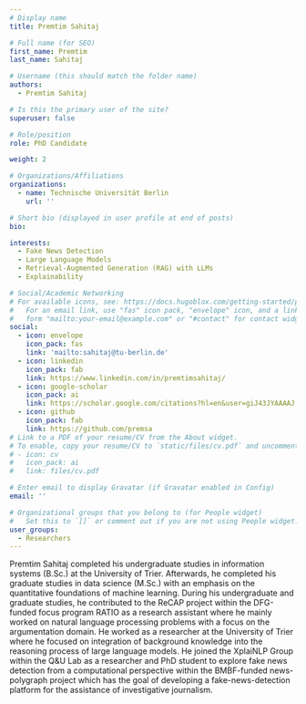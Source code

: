 ```yaml
---
# Display name
title: Premtim Sahitaj

# Full name (for SEO)
first_name: Premtim
last_name: Sahitaj

# Username (this should match the folder name)
authors:
  - Premtim Sahitaj

# Is this the primary user of the site?
superuser: false

# Role/position
role: PhD Candidate

weight: 2

# Organizations/Affiliations
organizations:
  - name: Technische Universität Berlin
    url: ''

# Short bio (displayed in user profile at end of posts)
bio: 

interests:
  - Fake News Detection
  - Large Language Models
  - Retrieval-Augmented Generation (RAG) with LLMs
  - Explainability

# Social/Academic Networking
# For available icons, see: https://docs.hugoblox.com/getting-started/page-builder/#icons
#   For an email link, use "fas" icon pack, "envelope" icon, and a link in the
#   form "mailto:your-email@example.com" or "#contact" for contact widget.
social:
  - icon: envelope
    icon_pack: fas
    link: 'mailto:sahitaj@tu-berlin.de'
  - icon: linkedin
    icon_pack: fab
    link: https://www.linkedin.com/in/premtimsahitaj/
  - icon: google-scholar
    icon_pack: ai
    link: https://scholar.google.com/citations?hl=en&user=giJ43JYAAAAJ
  - icon: github
    icon_pack: fab
    link: https://github.com/premsa
# Link to a PDF of your resume/CV from the About widget.
# To enable, copy your resume/CV to `static/files/cv.pdf` and uncomment the lines below.
# - icon: cv
#   icon_pack: ai
#   link: files/cv.pdf

# Enter email to display Gravatar (if Gravatar enabled in Config)
email: ''

# Organizational groups that you belong to (for People widget)
#   Set this to `[]` or comment out if you are not using People widget.
user_groups:
  - Researchers
---
```

Premtim Sahitaj completed his undergraduate studies in information systems (B.Sc.) at the University of Trier. Afterwards, he completed his graduate studies in data science (M.Sc.) with an emphasis on the quantitative foundations of machine learning. During his undergraduate and graduate studies, he contributed to the ReCAP project within the DFG-funded focus program RATIO as a research assistant where he mainly worked on natural language processing problems with a focus on the argumentation domain. He worked as a researcher at the University of Trier where he focused on integration of background knowledge into the reasoning process of large language models. He joined the XplaiNLP Group within the Q&U Lab as a researcher and PhD student to explore fake news detection from a computational perspective within the BMBF-funded news-polygraph project which has the goal of developing a fake-news-detection platform for the assistance of investigative journalism.
